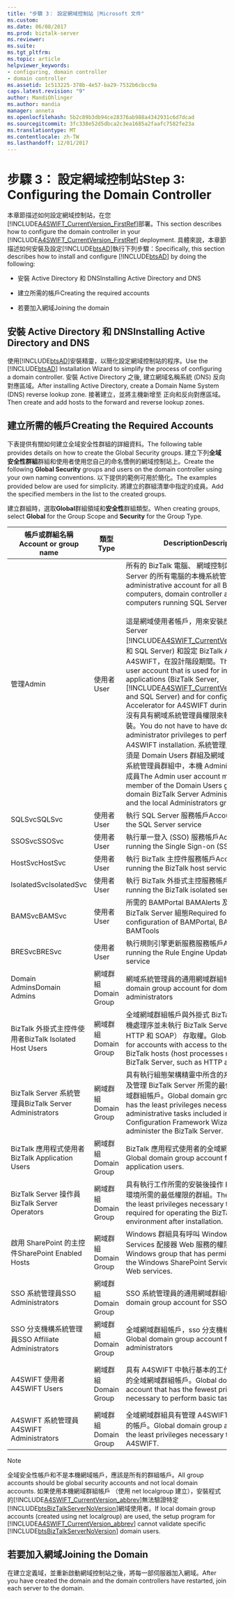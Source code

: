 ```yaml
---
title: "步驟 3： 設定網域控制站 |Microsoft 文件"
ms.custom: 
ms.date: 06/08/2017
ms.prod: biztalk-server
ms.reviewer: 
ms.suite: 
ms.tgt_pltfrm: 
ms.topic: article
helpviewer_keywords:
- configuring, domain controller
- domain controller
ms.assetid: 1c513225-378b-4e57-ba29-7532b6cbcc9a
caps.latest.revision: "9"
author: MandiOhlinger
ms.author: mandia
manager: anneta
ms.openlocfilehash: 5b2c89b3db94ce28376ab988a4342931c6d7dcad
ms.sourcegitcommit: 3fc338e52d5dbca2c3ea1685a2faafc7582fe23a
ms.translationtype: MT
ms.contentlocale: zh-TW
ms.lasthandoff: 12/01/2017
---
```

# <a name="step-3-configuring-the-domain-controller"></a><span data-ttu-id="67049-102">步驟 3： 設定網域控制站</span><span class="sxs-lookup"><span data-stu-id="67049-102">Step 3: Configuring the Domain Controller</span></span>
<span data-ttu-id="67049-103">本章節描述如何設定網域控制站，在您[!INCLUDE[A4SWIFT_CurrentVersion_FirstRef](../../includes/a4swift-currentversion-firstref-md.md)]部署。</span><span class="sxs-lookup"><span data-stu-id="67049-103">This section describes how to configure the domain controller in your [!INCLUDE[A4SWIFT_CurrentVersion_FirstRef](../../includes/a4swift-currentversion-firstref-md.md)] deployment.</span></span> <span data-ttu-id="67049-104">具體來說，本章節描述如何安裝及設定[!INCLUDE[btsAD](../../includes/btsad-md.md)]執行下列步驟：</span><span class="sxs-lookup"><span data-stu-id="67049-104">Specifically, this section describes how to install and configure [!INCLUDE[btsAD](../../includes/btsad-md.md)] by doing the following:</span></span>  
  
-   <span data-ttu-id="67049-105">安裝 Active Directory 和 DNS</span><span class="sxs-lookup"><span data-stu-id="67049-105">Installing Active Directory and DNS</span></span>  
  
-   <span data-ttu-id="67049-106">建立所需的帳戶</span><span class="sxs-lookup"><span data-stu-id="67049-106">Creating the required accounts</span></span>  
  
-   <span data-ttu-id="67049-107">若要加入網域</span><span class="sxs-lookup"><span data-stu-id="67049-107">Joining the domain</span></span>  
  
## <a name="installing-active-directory-and-dns"></a><span data-ttu-id="67049-108">安裝 Active Directory 和 DNS</span><span class="sxs-lookup"><span data-stu-id="67049-108">Installing Active Directory and DNS</span></span>  
 <span data-ttu-id="67049-109">使用[!INCLUDE[btsAD](../../includes/btsad-md.md)]安裝精靈，以簡化設定網域控制站的程序。</span><span class="sxs-lookup"><span data-stu-id="67049-109">Use the [!INCLUDE[btsAD](../../includes/btsad-md.md)] Installation Wizard to simplify the process of configuring a domain controller.</span></span> <span data-ttu-id="67049-110">安裝 Active Directory 之後, 建立網域名稱系統 (DNS) 反向對應區域。</span><span class="sxs-lookup"><span data-stu-id="67049-110">After installing Active Directory, create a Domain Name System (DNS) reverse lookup zone.</span></span> <span data-ttu-id="67049-111">接著建立，並將主機新增至 正向和反向對應區域。</span><span class="sxs-lookup"><span data-stu-id="67049-111">Then create and add hosts to the forward and reverse lookup zones.</span></span>  
  
## <a name="creating-the-required-accounts"></a><span data-ttu-id="67049-112">建立所需的帳戶</span><span class="sxs-lookup"><span data-stu-id="67049-112">Creating the Required Accounts</span></span>  
 <span data-ttu-id="67049-113">下表提供有關如何建立全域安全性群組的詳細資料。</span><span class="sxs-lookup"><span data-stu-id="67049-113">The following table provides details on how to create the Global Security groups.</span></span> <span data-ttu-id="67049-114">建立下列**全域安全性群組**群組和使用者使用您自己的命名慣例的網域控制站上。</span><span class="sxs-lookup"><span data-stu-id="67049-114">Create the following **Global Security** groups and users on the domain controller using your own naming conventions.</span></span> <span data-ttu-id="67049-115">以下提供的範例可用於簡化。</span><span class="sxs-lookup"><span data-stu-id="67049-115">The examples provided below are used for simplicity.</span></span> <span data-ttu-id="67049-116">將建立的群組清單中指定的成員。</span><span class="sxs-lookup"><span data-stu-id="67049-116">Add the specified members in the list to the created groups.</span></span>  
  
 <span data-ttu-id="67049-117">建立群組時，選取**Global**群組領域和**安全性**群組類型。</span><span class="sxs-lookup"><span data-stu-id="67049-117">When creating groups, select **Global** for the Group Scope and **Security** for the Group Type.</span></span>  
  
|<span data-ttu-id="67049-118">帳戶或群組名稱</span><span class="sxs-lookup"><span data-stu-id="67049-118">Account or group name</span></span>|<span data-ttu-id="67049-119">類型</span><span class="sxs-lookup"><span data-stu-id="67049-119">Type</span></span>|<span data-ttu-id="67049-120">Description</span><span class="sxs-lookup"><span data-stu-id="67049-120">Description</span></span>|<span data-ttu-id="67049-121">成員</span><span class="sxs-lookup"><span data-stu-id="67049-121">Members</span></span>|  
|---------------------------|----------|-----------------|-------------|  
|<span data-ttu-id="67049-122">管理</span><span class="sxs-lookup"><span data-stu-id="67049-122">Admin</span></span>|<span data-ttu-id="67049-123">使用者</span><span class="sxs-lookup"><span data-stu-id="67049-123">User</span></span>|<span data-ttu-id="67049-124">所有的 BizTalk 電腦、 網域控制站及執行 SQL Server 的所有電腦的本機系統管理帳戶。</span><span class="sxs-lookup"><span data-stu-id="67049-124">Local administrative account for all BizTalk computers, domain controller and all computers running SQL Server.</span></span><br /><br /> <span data-ttu-id="67049-125">這是網域使用者帳戶，用來安裝應用程式 (BizTalk Server [!INCLUDE[A4SWIFT_CurrentVersion_abbrev](../../includes/a4swift-currentversion-abbrev-md.md)]，和 SQL Server) 和設定 BizTalk Accelerator for A4SWIFT，在設計階段期間。</span><span class="sxs-lookup"><span data-stu-id="67049-125">This is a domain user account that is used for installing applications (BizTalk Server, [!INCLUDE[A4SWIFT_CurrentVersion_abbrev](../../includes/a4swift-currentversion-abbrev-md.md)], and SQL Server) and for configuring BizTalk Accelerator for A4SWIFT during design time.</span></span> <span data-ttu-id="67049-126">沒有具有網域系統管理員權限來執行 A4SWIFT 安裝。</span><span class="sxs-lookup"><span data-stu-id="67049-126">You do not have to have domain administrator privileges to perform the A4SWIFT installation.</span></span> <span data-ttu-id="67049-127">系統管理員使用者帳戶必須是 Domain Users 群組及網域 BizTalk Server 系統管理員群組中，本機 Administrators 群組的成員</span><span class="sxs-lookup"><span data-stu-id="67049-127">The Admin user account must be a member of the Domain Users group, the domain BizTalk Server Administrators group, and the local Administrators group</span></span>||  
|<span data-ttu-id="67049-128">SQLSvc</span><span class="sxs-lookup"><span data-stu-id="67049-128">SQLSvc</span></span>|<span data-ttu-id="67049-129">使用者</span><span class="sxs-lookup"><span data-stu-id="67049-129">User</span></span>|<span data-ttu-id="67049-130">執行 SQL Server 服務帳戶</span><span class="sxs-lookup"><span data-stu-id="67049-130">Account for running the SQL Server service</span></span>||  
|<span data-ttu-id="67049-131">SSOSvc</span><span class="sxs-lookup"><span data-stu-id="67049-131">SSOSvc</span></span>|<span data-ttu-id="67049-132">使用者</span><span class="sxs-lookup"><span data-stu-id="67049-132">User</span></span>|<span data-ttu-id="67049-133">執行單一登入 (SSO) 服務帳戶</span><span class="sxs-lookup"><span data-stu-id="67049-133">Account for running the Single Sign-on (SSO) service</span></span>||  
|<span data-ttu-id="67049-134">HostSvc</span><span class="sxs-lookup"><span data-stu-id="67049-134">HostSvc</span></span>|<span data-ttu-id="67049-135">使用者</span><span class="sxs-lookup"><span data-stu-id="67049-135">User</span></span>|<span data-ttu-id="67049-136">執行 BizTalk 主控件服務帳戶</span><span class="sxs-lookup"><span data-stu-id="67049-136">Account for running the BizTalk host service</span></span>||  
|<span data-ttu-id="67049-137">IsolatedSvc</span><span class="sxs-lookup"><span data-stu-id="67049-137">IsolatedSvc</span></span>|<span data-ttu-id="67049-138">使用者</span><span class="sxs-lookup"><span data-stu-id="67049-138">User</span></span>|<span data-ttu-id="67049-139">執行 BizTalk 外掛式主控服務帳戶</span><span class="sxs-lookup"><span data-stu-id="67049-139">Account for running the BizTalk isolated service</span></span>||  
|<span data-ttu-id="67049-140">BAMSvc</span><span class="sxs-lookup"><span data-stu-id="67049-140">BAMSvc</span></span>|<span data-ttu-id="67049-141">使用者</span><span class="sxs-lookup"><span data-stu-id="67049-141">User</span></span>|<span data-ttu-id="67049-142">所需的 BAMPortal BAMAlerts 及 BAMTools 的 BizTalk Server 組態</span><span class="sxs-lookup"><span data-stu-id="67049-142">Required for BizTalk Server configuration of BAMPortal, BAMAlerts, and BAMTools</span></span>||  
|<span data-ttu-id="67049-143">BRESvc</span><span class="sxs-lookup"><span data-stu-id="67049-143">BRESvc</span></span>|<span data-ttu-id="67049-144">使用者</span><span class="sxs-lookup"><span data-stu-id="67049-144">User</span></span>|<span data-ttu-id="67049-145">執行規則引擎更新服務服務帳戶</span><span class="sxs-lookup"><span data-stu-id="67049-145">Account for running the Rule Engine Update Service service</span></span>||  
|<span data-ttu-id="67049-146">Domain Admins</span><span class="sxs-lookup"><span data-stu-id="67049-146">Domain Admins</span></span>|<span data-ttu-id="67049-147">網域群組</span><span class="sxs-lookup"><span data-stu-id="67049-147">Domain Group</span></span>|<span data-ttu-id="67049-148">網域系統管理員的通用網域群組帳戶</span><span class="sxs-lookup"><span data-stu-id="67049-148">Global domain group account for domain administrators</span></span>||  
|<span data-ttu-id="67049-149">BizTalk 外掛式主控件使用者</span><span class="sxs-lookup"><span data-stu-id="67049-149">BizTalk Isolated Host Users</span></span>|<span data-ttu-id="67049-150">網域群組</span><span class="sxs-lookup"><span data-stu-id="67049-150">Domain Group</span></span>|<span data-ttu-id="67049-151">全域網域群組帳戶與外掛式 BizTalk 主控件 （主機處理序並未執行 BizTalk Server 中，例如 HTTP 和 SOAP） 存取權。</span><span class="sxs-lookup"><span data-stu-id="67049-151">Global domain group for accounts with access to the Isolated BizTalk hosts (host processes not running on BizTalk Server, such as HTTP and SOAP).</span></span>|<span data-ttu-id="67049-152">\<IsolatedSvc\>， \<HostSvc\></span><span class="sxs-lookup"><span data-stu-id="67049-152">\<IsolatedSvc\>, \<HostSvc\></span></span>|  
|<span data-ttu-id="67049-153">BizTalk Server 系統管理員</span><span class="sxs-lookup"><span data-stu-id="67049-153">BizTalk Server Administrators</span></span>|<span data-ttu-id="67049-154">網域群組</span><span class="sxs-lookup"><span data-stu-id="67049-154">Domain Group</span></span>|<span data-ttu-id="67049-155">具有執行組態架構精靈中所含的系統管理工作，以及管理 BizTalk Server 所需的最低權限的全域網域群組帳戶。</span><span class="sxs-lookup"><span data-stu-id="67049-155">Global domain group account that has the least privileges necessary to perform administrative tasks included in the Configuration Framework Wizard and to administer the BizTalk Server.</span></span>|<span data-ttu-id="67049-156">\<系統管理員\></span><span class="sxs-lookup"><span data-stu-id="67049-156">\<Admin\></span></span>|  
|<span data-ttu-id="67049-157">BizTalk 應用程式使用者</span><span class="sxs-lookup"><span data-stu-id="67049-157">BizTalk Application Users</span></span>|<span data-ttu-id="67049-158">網域群組</span><span class="sxs-lookup"><span data-stu-id="67049-158">Domain Group</span></span>|<span data-ttu-id="67049-159">BizTalk 應用程式使用者的全域網域群組帳戶。</span><span class="sxs-lookup"><span data-stu-id="67049-159">Global domain group account for BizTalk application users.</span></span>|<span data-ttu-id="67049-160">\<HostSvc\></span><span class="sxs-lookup"><span data-stu-id="67049-160">\<HostSvc\></span></span>|  
|<span data-ttu-id="67049-161">BizTalk Server 操作員</span><span class="sxs-lookup"><span data-stu-id="67049-161">BizTalk Server Operators</span></span>|<span data-ttu-id="67049-162">網域群組</span><span class="sxs-lookup"><span data-stu-id="67049-162">Domain Group</span></span>|<span data-ttu-id="67049-163">具有執行工作所需的安裝後操作 BizTalk Server 環境所需的最低權限的群組。</span><span class="sxs-lookup"><span data-stu-id="67049-163">The group that has the least privileges necessary to perform tasks required for operating the BizTalk Server environment after installation.</span></span>||  
|<span data-ttu-id="67049-164">啟用 SharePoint 的主控件</span><span class="sxs-lookup"><span data-stu-id="67049-164">SharePoint Enabled Hosts</span></span>|<span data-ttu-id="67049-165">網域群組</span><span class="sxs-lookup"><span data-stu-id="67049-165">Domain Group</span></span>|<span data-ttu-id="67049-166">Windows 群組具有呼叫 Windows SharePoint Services 配接器 Web 服務的權限。</span><span class="sxs-lookup"><span data-stu-id="67049-166">The Windows group that has permissions to call the Windows SharePoint Services Adapter Web services.</span></span>|<span data-ttu-id="67049-167">\<HostSvc\></span><span class="sxs-lookup"><span data-stu-id="67049-167">\<HostSvc\></span></span>|  
|<span data-ttu-id="67049-168">SSO 系統管理員</span><span class="sxs-lookup"><span data-stu-id="67049-168">SSO Administrators</span></span>|<span data-ttu-id="67049-169">網域群組</span><span class="sxs-lookup"><span data-stu-id="67049-169">Domain Group</span></span>|<span data-ttu-id="67049-170">SSO 系統管理員的通用網域群組帳戶。</span><span class="sxs-lookup"><span data-stu-id="67049-170">Global domain group account for SSO administrators.</span></span>|<span data-ttu-id="67049-171">\<系統管理員\>， \<SSOSvc\></span><span class="sxs-lookup"><span data-stu-id="67049-171">\<Admin\>, \<SSOSvc\></span></span>|  
|<span data-ttu-id="67049-172">SSO 分支機構系統管理員</span><span class="sxs-lookup"><span data-stu-id="67049-172">SSO Affiliate Administrators</span></span>|<span data-ttu-id="67049-173">網域群組</span><span class="sxs-lookup"><span data-stu-id="67049-173">Domain Group</span></span>|<span data-ttu-id="67049-174">全域網域群組帳戶，sso 分支機構系統管理員</span><span class="sxs-lookup"><span data-stu-id="67049-174">Global domain group account for SSO affiliate administrators</span></span>|<span data-ttu-id="67049-175">\<系統管理員\></span><span class="sxs-lookup"><span data-stu-id="67049-175">\<Admin\></span></span>|  
|<span data-ttu-id="67049-176">A4SWIFT 使用者</span><span class="sxs-lookup"><span data-stu-id="67049-176">A4SWIFT Users</span></span>|<span data-ttu-id="67049-177">網域群組</span><span class="sxs-lookup"><span data-stu-id="67049-177">Domain Group</span></span>|<span data-ttu-id="67049-178">具有 A4SWIFT 中執行基本的工作所需的最低權限的全域網域群組帳戶。</span><span class="sxs-lookup"><span data-stu-id="67049-178">Global domain group account that has the fewest privileges necessary to perform basic tasks in A4SWIFT.</span></span>|<span data-ttu-id="67049-179">\<HostSvc\>、 其他網路使用者</span><span class="sxs-lookup"><span data-stu-id="67049-179">\<HostSvc\>, Additional Network Users</span></span>|  
|<span data-ttu-id="67049-180">A4SWIFT 系統管理員</span><span class="sxs-lookup"><span data-stu-id="67049-180">A4SWIFT Administrators</span></span>|<span data-ttu-id="67049-181">網域群組</span><span class="sxs-lookup"><span data-stu-id="67049-181">Domain Group</span></span>|<span data-ttu-id="67049-182">全域網域群組具有管理 A4SWIFT 所需的最低權限的帳戶。</span><span class="sxs-lookup"><span data-stu-id="67049-182">Global domain group account that has the least privileges necessary to administer A4SWIFT.</span></span>|<span data-ttu-id="67049-183">\<系統管理員\></span><span class="sxs-lookup"><span data-stu-id="67049-183">\<Admin\></span></span>|  
  
> [!NOTE]
>  <span data-ttu-id="67049-184">全域安全性帳戶和不是本機網域帳戶，應該是所有的群組帳戶。</span><span class="sxs-lookup"><span data-stu-id="67049-184">All group accounts should be global security accounts and not local domain accounts.</span></span> <span data-ttu-id="67049-185">如果使用本機網域群組帳戶 （使用 net localgroup 建立），安裝程式的[!INCLUDE[A4SWIFT_CurrentVersion_abbrev](../../includes/a4swift-currentversion-abbrev-md.md)]無法驗證特定[!INCLUDE[btsBizTalkServerNoVersion](../../includes/btsbiztalkservernoversion-md.md)]網域使用者。</span><span class="sxs-lookup"><span data-stu-id="67049-185">If local domain group accounts (created using net localgroup) are used, the setup program for [!INCLUDE[A4SWIFT_CurrentVersion_abbrev](../../includes/a4swift-currentversion-abbrev-md.md)] cannot validate specific [!INCLUDE[btsBizTalkServerNoVersion](../../includes/btsbiztalkservernoversion-md.md)] domain users.</span></span>  
  
## <a name="joining-the-domain"></a><span data-ttu-id="67049-186">若要加入網域</span><span class="sxs-lookup"><span data-stu-id="67049-186">Joining the Domain</span></span>  
 <span data-ttu-id="67049-187">在建立定義域，並重新啟動網域控制站之後，將每一部伺服器加入網域。</span><span class="sxs-lookup"><span data-stu-id="67049-187">After you have created the domain and the domain controllers have restarted, join each server to the domain.</span></span>
